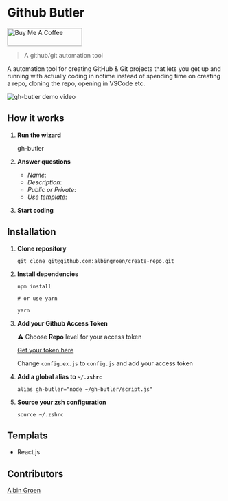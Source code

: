 # Github Butler

<a href="https://www.buymeacoffee.com/pQaOPBV8D" target="_blank"><img src="https://www.buymeacoffee.com/assets/img/custom_images/orange_img.png" alt="Buy Me A Coffee" style="height: 41px !important;width: 174px !important;box-shadow: 0px 3px 2px 0px rgba(190, 190, 190, 0.5) !important;-webkit-box-shadow: 0px 3px 2px 0px rgba(190, 190, 190, 0.5) !important;" ></a>

> A github/git automation tool

A automation tool for creating GitHub & Git projects that lets you get up and running with actually coding in notime instead of spending time on creating a repo, cloning the repo, opening in VSCode etc.

![gh-butler demo video](https://res.cloudinary.com/albin-groen/image/upload/v1567237228/gh-butler-demo.gif "gh-butler demo video")

## How it works

1.  **Run the wizard**

    gh-butler

2.  **Answer questions**

    - _Name_:
    - _Description_:
    - _Public or Private_:
    - _Use template_:

3.  **Start coding**

## Installation

1.  **Clone repository**

        git clone git@github.com:albingroen/create-repo.git

2.  **Install dependencies**

        npm install

        # or use yarn

        yarn

3.  **Add your Github Access Token**

    ⚠️ Choose **Repo** level for your access token

    [Get your token here](https://github.com/settings/tokens/new)

    Change `config.ex.js` to `config.js` and add your access token

4.  **Add a global alias to `~/.zshrc`**

        alias gh-butler="node ~/gh-butler/script.js"

5.  **Source your zsh configuration**

        source ~/.zshrc
        
## Templats

 - React.js

## Contributors

[Albin Groen](https://github.com/albingroen)
